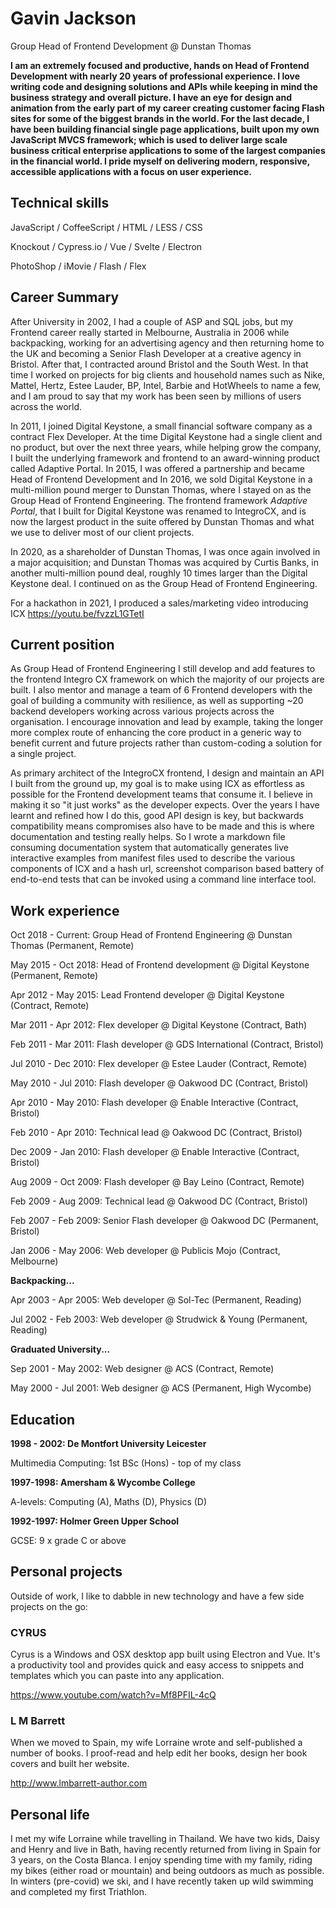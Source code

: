# Gavin Jackson

Group Head of Frontend Development @ Dunstan Thomas

**I am an extremely focused and productive, hands on Head of Frontend Development with nearly 20 years of professional experience. I love writing code and designing solutions and APIs while keeping in mind the business strategy and overall picture.  I have an eye for design and animation from the early part of my career creating customer facing Flash sites for some of the biggest brands in the world.  For the last decade, I have been building financial single page applications, built upon my own JavaScript MVCS framework; which is used to deliver large scale business critical enterprise applications to some of the largest companies in the financial world. I pride myself on delivering modern, responsive, accessible applications with a focus on user experience.**


## Technical skills

JavaScript / CoffeeScript / HTML / LESS / CSS

Knockout / Cypress.io / Vue / Svelte / Electron

PhotoShop / iMovie / Flash / Flex



## Career Summary

After University in 2002, I had a couple of ASP and SQL jobs, but my Frontend career really started in Melbourne, Australia in 2006 while backpacking, working for an advertising agency and then returning home to the UK and becoming a Senior Flash Developer at a creative agency in Bristol. After that, I contracted around Bristol and the South West.  In that time I worked on projects for big clients and household names such as Nike, Mattel, Hertz, Estee Lauder, BP, Intel, Barbie and HotWheels to name a few, and I am proud to say that my work has been seen by millions of users across the world.

In 2011, I joined Digital Keystone, a small financial software company as a contract Flex Developer.  At the time Digital Keystone had a single client and no product, but over the next three years, while helping grow the company, I built the underlying framework and frontend to an award-winning product called Adaptive Portal. In 2015, I was offered a partnership and became Head of Frontend Development and In 2016, we sold Digital Keystone in a multi-million pound merger to Dunstan Thomas, where I stayed on as the Group Head of Frontend Engineering. The frontend framework *Adaptive Portal*, that I built for Digital Keystone was renamed to IntegroCX, and is now the largest product in the suite offered by Dunstan Thomas and what we use to deliver most of our client projects.

In 2020, as a shareholder of Dunstan Thomas, I was once again involved in a major acquisition; and Dunstan Thomas was acquired by Curtis Banks, in another multi-million pound deal, roughly 10 times larger than the Digital Keystone deal.  I continued on as the Group Head of Frontend Engineering.

For a hackathon in 2021, I produced a sales/marketing video introducing ICX https://youtu.be/fvzzL1GTetI

## Current position

As Group Head of Frontend Engineering I still develop and add features to the frontend Integro CX framework on which the majority of our projects are built.  I also mentor and manage a team of 6 Frontend developers with the goal of building a community with resilience, as well as supporting ~20 backend developers working across various projects across the organisation. I encourage innovation and lead by example, taking the longer more complex route of enhancing the core product in a generic way to benefit current and future projects rather than custom-coding a solution for a single project.

As primary architect of the IntegroCX frontend, I design and maintain an API I built from the ground up, my goal is to make using ICX as effortless as possible for the Frontend development teams that consume it.  I believe in making it so "it just works" as the developer expects.  Over the years I have learnt and refined how I do this, good API design is key, but backwards compatibility means compromises also have to be made and this is where documentation and testing really helps. So I wrote a markdown file consuming documentation system that automatically generates live interactive examples from manifest files used to describe the various components of ICX and a hash url, screenshot comparison based battery of end-to-end tests that can be invoked using a command line interface tool.

## Work experience

Oct 2018 - Current: Group Head of Frontend Engineering @ Dunstan Thomas (Permanent, Remote)

May 2015 - Oct 2018: Head of Frontend development @ Digital Keystone (Permanent, Remote)

Apr 2012 - May 2015: Lead Frontend developer @ Digital Keystone (Contract, Remote)

Mar 2011 - Apr 2012: Flex developer @ Digital Keystone (Contract, Bath)

Feb 2011 - Mar 2011: Flash developer @ GDS International (Contract, Bristol)

Jul 2010 - Dec 2010: Flex developer @ Estee Lauder (Contract, Remote)

May 2010 - Jul 2010: Flash developer @ Oakwood DC (Contract, Bristol)

Apr 2010 - May 2010: Flash developer @ Enable Interactive (Contract, Bristol)

Feb 2010 - Apr 2010: Technical lead @ Oakwood DC (Contract, Bristol)

Dec 2009 - Jan 2010: Flash developer @ Enable Interactive (Contract, Bristol)

Aug 2009 - Oct 2009: Flash developer @ Bay Leino (Contract, Remote)

Feb 2009 - Aug 2009: Technical lead @ Oakwood DC (Contract, Bristol)

Feb 2007 - Feb 2009: Senior Flash developer @ Oakwood DC (Permanent, Bristol)

Jan 2006 - May 2006: Web developer @ Publicis Mojo (Contract, Melbourne)

**Backpacking...**

Apr 2003 - Apr 2005: Web developer @ Sol-Tec (Permanent, Reading)

Jul 2002 - Feb 2003: Web developer @ Strudwick & Young (Permanent, Reading)

**Graduated University...**

Sep 2001 - May 2002: Web designer @ ACS (Contract, Remote)

May 2000 - Jul 2001: Web designer @ ACS (Permanent, High Wycombe)

## Education

**1998 - 2002: De Montfort University Leicester**

Multimedia Computing: 1st BSc (Hons) - top of my class

**1997-1998: Amersham & Wycombe College**

A-levels: Computing (A), Maths (D), Physics (D)

**1992-1997: Holmer Green Upper School**

GCSE: 9 x grade C or above



## Personal projects

Outside of work, I like to dabble in new technology and have a few side projects on the go:

### CYRUS

Cyrus is a Windows and OSX desktop app built using Electron and Vue.  It's a productivity tool and provides quick and easy access to snippets and templates which you can paste into any application.

https://www.youtube.com/watch?v=Mf8PFIL-4cQ


### L M Barrett

When we moved to Spain, my wife Lorraine wrote and self-published a number of books.  I proof-read and help edit her books, design her book covers and built her website.

http://www.lmbarrett-author.com


## Personal life

I met my wife Lorraine while travelling in Thailand.  We have two kids, Daisy and Henry and live in Bath, having recently returned from living in Spain for 3 years, on the Costa Blanca. I enjoy spending time with my family, riding my bikes (either road or mountain) and being outdoors as much as possible.  In winters (pre-covid) we ski, and I have recently taken up wild swimming and completed my first Triathlon.